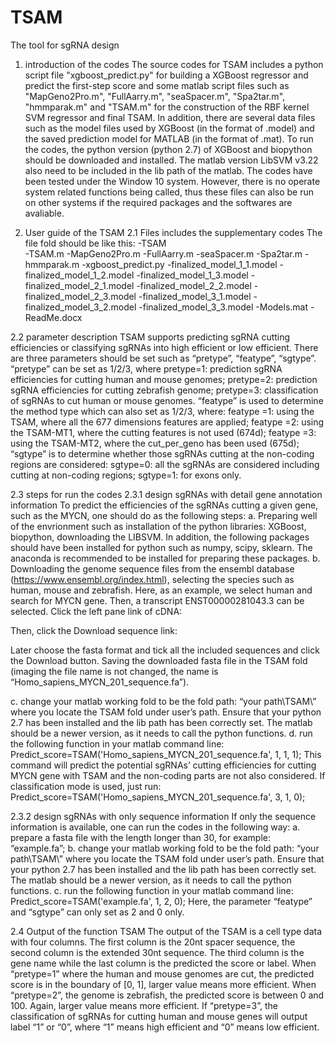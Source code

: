 # TSAM
The tool for sgRNA design
1. introduction of the codes
   The source codes for TSAM includes a python script file "xgboost_predict.py" for building a XGBoost regressor and predict the first-step score and some matlab script files such as "MapGeno2Pro.m", "FullAarry.m", "seaSpacer.m", "Spa2tar.m", "hmmparak.m" and "TSAM.m" for the construction of the RBF kernel SVM regressor and final TSAM. In addition, there are several data files such as the model files used by XGBoost (in the format of .model) and the saved prediction model for MATLAB (in the format of .mat).
  To run the codes, the python version (python 2.7) of XGBoost and biopython should be downloaded and installed. The matlab version LibSVM v3.22 also need to be included in the lib path of the matlab. The codes have been tested under the Window 10 system. However, there is no operate system related functions being called, thus these files can also be run on other systems if the required packages and the softwares are avaliable.

2. User guide of the TSAM
2.1 Files includes the supplementary codes
  The file fold should be like this:
  -TSAM\
   -TSAM.m
   -MapGeno2Pro.m
   -FullAarry.m
   -seaSpacer.m
   -Spa2tar.m
   -hmmparak.m
   -xgboost_predict.py
   -finalized_model_1_1.model
   -finalized_model_1_2.model
   -finalized_model_1_3.model
   -finalized_model_2_1.model
   -finalized_model_2_2.model
   -finalized_model_2_3.model
   -finalized_model_3_1.model
   -finalized_model_3_2.model
   -finalized_model_3_3.model
   -Models.mat
   -ReadMe.docx

2.2 parameter description
TSAM supports predicting sgRNA cutting efficiencies or classifying sgRNAs into high efficient or low efficient. There are three parameters should be set such as “pretype”, “featype”, “sgtype”. “pretype” can be set as 1/2/3, where
          pretype=1: prediction sgRNA efficiencies for cutting human and mouse genomes;
          pretype=2: prediction sgRNA efficiencies for cutting zebrafish genome;
          pretype=3: classification of sgRNAs to cut human or mouse genomes.
“featype” is used to determine the method type which can also set as 1/2/3, where:
          featype =1: using the TSAM, where all the 677 dimensions features are applied;
          featype =2: using the TSAM-MT1, where the cutting features is not used (674d);
          featype =3: using the TSAM-MT2, where the cut_per_geno has been used (675d);
“sgtype” is to determine whether those sgRNAs cutting at the non-coding regions are considered:
          sgtype=0: all the sgRNAs are considered including cutting at non-coding regions;
          sgtype=1: for exons only.

2.3 steps for run the codes
2.3.1 design sgRNAs with detail gene annotation information
   To predict the efficiencies of the sgRNAs cutting a given gene, such as the MYCN, one should do as the following steps:
 a. Preparing well of the envrionment such as installation of the python libraries: XGBoost, biopython, downloading the LIBSVM. In addition, the following packages should have been installed for python such as numpy, scipy, sklearn. The anaconda is recommended to be installed for preparing these packages.
b. Downloading the genome sequence files from the ensembl database (https://www.ensembl.org/index.html), selecting the species such as human, mouse and zebrafish. Here, as an example, we select human and search for MYCN gene. Then, a transcript ENST00000281043.3 can be selected. Click the left pane link of cDNA:
 
Then, click the Download sequence link:
  

Later choose the fasta format and tick all the included sequences and click the Download button. Saving the downloaded fasta file in the TSAM fold (imaging the file name is not changed, the name is “Homo_sapiens_MYCN_201_sequence.fa”).
 
c. change your matlab working fold to be the fold path: “your path\TSAM\” where you locate the TSAM fold under user’s path. Ensure that your python 2.7 has been installed and the lib path has been correctly set. The matlab should be a newer version, as it needs to call the python functions. 
d. run the following function in your matlab command line:
        Predict_score=TSAM('Homo_sapiens_MYCN_201_sequence.fa', 1, 1, 1);
This command will predict the potential sgRNAs’ cutting efficiencies for cutting MYCN gene with TSAM and the non-coding parts are not also considered. If classification mode is used, just run:
        Predict_score=TSAM('Homo_sapiens_MYCN_201_sequence.fa', 3, 1, 0);
        
2.3.2 design sgRNAs with only sequence information
If only the sequence information is available, one can run the codes in the following way:
a. prepare a fasta file with the length longer than 30, for example: “example.fa”;
b. change your matlab working fold to be the fold path: “your path\TSAM\” where you locate the TSAM fold under user’s path. Ensure that your python 2.7 has been installed and the lib path has been correctly set. The matlab should be a newer version, as it needs to call the python functions. 
c. run the following function in your matlab command line:
        Predict_score=TSAM('example.fa', 1, 2, 0);
Here, the parameter “featype” and “sgtype” can only set as 2 and 0 only.

2.4 Output of the function TSAM
The output of the TSAM is a cell type data with four columns. The first column is the 20nt spacer sequence, the second column is the extended 30nt sequence. The third column is the gene name while the last column is the predicted the score or label. When “pretype=1” where the human and mouse genomes are cut, the predicted score is in the boundary of [0, 1], larger value means more efficient. When “pretype=2”, the genome is zebrafish, the predicted score is between 0 and 100. Again, larger value means more efficient. If “pretype=3”, the classification of sgRNAs for cutting human and mouse genes will output label “1” or “0”, where “1” means high efficient and “0” means low efficient.

          


